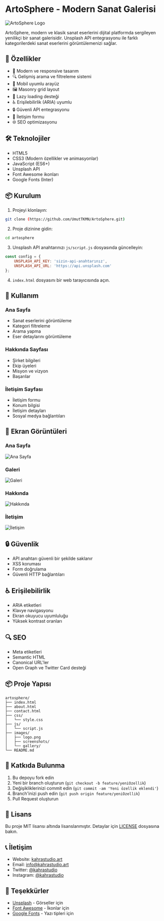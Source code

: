 # ArtoSphere - Modern Sanat Galerisi

![ArtoSphere Logo](assets/favicon.png)

ArtoSphere, modern ve klasik sanat eserlerini dijital platformda sergileyen yenilikçi bir sanat galerisidir. Unsplash API entegrasyonu ile farklı kategorilerdeki sanat eserlerini görüntülemenizi sağlar.

## 🌟 Özellikler

- 🎨 Modern ve responsive tasarım
- 🔍 Gelişmiş arama ve filtreleme sistemi
- 📱 Mobil uyumlu arayüz
- 🖼️ Masonry grid layout
- 🔄 Lazy loading desteği
- ♿ Erişilebilirlik (ARIA) uyumlu
- 🔒 Güvenli API entegrasyonu
- 📝 İletişim formu
- 🌐 SEO optimizasyonu

## 🛠️ Teknolojiler

- HTML5
- CSS3 (Modern özellikler ve animasyonlar)
- JavaScript (ES6+)
- Unsplash API
- Font Awesome ikonları
- Google Fonts (Inter)

## 📦 Kurulum

1. Projeyi klonlayın:
```bash
git clone (https://github.com/UmutTKMN/ArtoSphere.git)
```

2. Proje dizinine gidin:
```bash
cd artosphere
```

3. Unsplash API anahtarınızı `js/script.js` dosyasında güncelleyin:
```javascript
const config = {
    UNSPLASH_API_KEY: 'sizin-api-anahtarınız',
    UNSPLASH_API_URL: 'https://api.unsplash.com'
};
```

4. `index.html` dosyasını bir web tarayıcısında açın.

## 🎯 Kullanım

### Ana Sayfa
- Sanat eserlerini görüntüleme
- Kategori filtreleme
- Arama yapma
- Eser detaylarını görüntüleme

### Hakkında Sayfası
- Şirket bilgileri
- Ekip üyeleri
- Misyon ve vizyon
- Başarılar

### İletişim Sayfası
- İletişim formu
- Konum bilgisi
- İletişim detayları
- Sosyal medya bağlantıları

## 📱 Ekran Görüntüleri

### Ana Sayfa
![Ana Sayfa](images/screenshots/home.png)

### Galeri
![Galeri](images/screenshots/gallery.png)

### Hakkında
![Hakkında](images/screenshots/about.png)

### İletişim
![İletişim](images/screenshots/contact.png)

## 🔒 Güvenlik

- API anahtarı güvenli bir şekilde saklanır
- XSS koruması
- Form doğrulama
- Güvenli HTTP bağlantıları

## ♿ Erişilebilirlik

- ARIA etiketleri
- Klavye navigasyonu
- Ekran okuyucu uyumluluğu
- Yüksek kontrast oranları

## 🔍 SEO

- Meta etiketleri
- Semantic HTML
- Canonical URL'ler
- Open Graph ve Twitter Card desteği

## 📦 Proje Yapısı

```
artosphere/
├── index.html
├── about.html
├── contact.html
├── css/
│   └── style.css
├── js/
│   └── script.js
├── images/
│   ├── logo.png
│   ├── screenshots/
│   └── gallery/
└── README.md
```

## 🤝 Katkıda Bulunma

1. Bu depoyu fork edin
2. Yeni bir branch oluşturun (`git checkout -b feature/yeniOzellik`)
3. Değişikliklerinizi commit edin (`git commit -am 'Yeni özellik eklendi'`)
4. Branch'inizi push edin (`git push origin feature/yeniOzellik`)
5. Pull Request oluşturun

## 📄 Lisans

Bu proje MIT lisansı altında lisanslanmıştır. Detaylar için [LICENSE](LICENSE) dosyasına bakın.

## 📞 İletişim

- Website: [kahrastudio.art](https://kahrastudio.art)
- Email: info@kahrastudio.art
- Twitter: [@kahrastudio](https://twitter.com/kahrastudio)
- Instagram: [@kahrastudio](https://instagram.com/kahrastudio)

## 🙏 Teşekkürler

- [Unsplash](https://unsplash.com) - Görseller için
- [Font Awesome](https://fontawesome.com) - İkonlar için
- [Google Fonts](https://fonts.google.com) - Yazı tipleri için 
